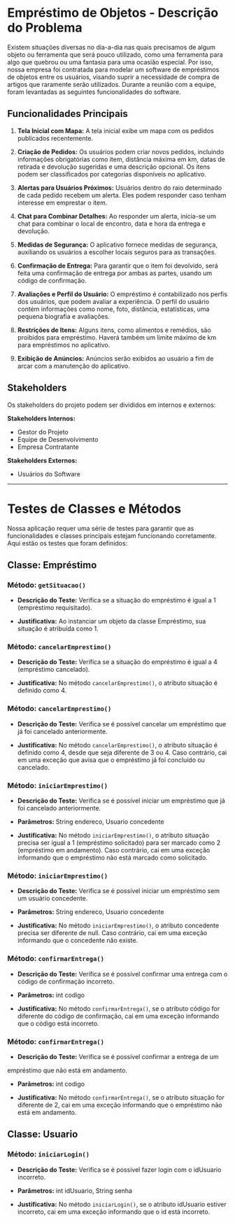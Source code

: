 # Empréstimo de Objetos - Descrição do Problema

Existem situações diversas no dia-a-dia nas quais precisamos de algum objeto ou ferramenta que será pouco utilizado, como uma ferramenta para algo que quebrou ou uma fantasia para uma ocasião especial. Por isso, nossa empresa foi contratada para modelar um software de empréstimos de objetos entre os usuários, visando suprir a necessidade de compra de artigos que raramente serão utilizados. Durante a reunião com a equipe, foram levantadas as seguintes funcionalidades do software.

## Funcionalidades Principais

1. **Tela Inicial com Mapa:** A tela inicial exibe um mapa com os pedidos publicados recentemente.

2. **Criação de Pedidos:** Os usuários podem criar novos pedidos, incluindo informações obrigatórias como item, distância máxima em km, datas de retirada e devolução sugeridas e uma descrição opcional. Os itens podem ser classificados por categorias disponíveis no aplicativo.

3. **Alertas para Usuários Próximos:** Usuários dentro do raio determinado de cada pedido recebem um alerta. Eles podem responder caso tenham interesse em emprestar o item.

4. **Chat para Combinar Detalhes:** Ao responder um alerta, inicia-se um chat para combinar o local de encontro, data e hora da entrega e devolução.

5. **Medidas de Segurança:** O aplicativo fornece medidas de segurança, auxiliando os usuários a escolher locais seguros para as transações.

6. **Confirmação de Entrega:** Para garantir que o item foi devolvido, será feita uma confirmação de entrega por ambas as partes, usando um código de confirmação.

7. **Avaliações e Perfil do Usuário:** O empréstimo é contabilizado nos perfis dos usuários, que podem avaliar a experiência. O perfil do usuário contém informações como nome, foto, distância, estatísticas, uma pequena biografia e avaliações.

8. **Restrições de Itens:** Alguns itens, como alimentos e remédios, são proibidos para empréstimo. Haverá também um limite máximo de km para empréstimos no aplicativo.

9. **Exibição de Anúncios:** Anúncios serão exibidos ao usuário a fim de arcar com a manutenção do aplicativo.

## Stakeholders

Os stakeholders do projeto podem ser divididos em internos e externos:

**Stakeholders Internos:**
- Gestor do Projeto
- Equipe de Desenvolvimento
- Empresa Contratante

**Stakeholders Externos:**
- Usuários do Software

---

# Testes de Classes e Métodos

Nossa aplicação requer uma série de testes para garantir que as funcionalidades e classes principais estejam funcionando corretamente. Aqui estão os testes que foram definidos:

## Classe: Empréstimo

### Método: `getSituacao()`

- **Descrição do Teste:** Verifica se a situação do empréstimo é igual a 1 (empréstimo requisitado).

- **Justificativa:** Ao instanciar um objeto da classe Empréstimo, sua situação é atribuída como 1.

### Método: `cancelarEmprestimo()`

- **Descrição do Teste:** Verifica se a situação do empréstimo é igual a 4 (empréstimo cancelado).

- **Justificativa:** No método `cancelarEmprestimo()`, o atributo situação é definido como 4.

### Método: `cancelarEmprestimo()`

- **Descrição do Teste:** Verifica se é possível cancelar um empréstimo que já foi cancelado anteriormente.

- **Justificativa:** No método `cancelarEmprestimo()`, o atributo situação é definido como 4, desde que seja diferente de 3 ou 4. Caso contrário, cai em uma exceção que avisa que o empréstimo já foi concluído ou cancelado.

### Método: `iniciarEmprestimo()`

- **Descrição do Teste:** Verifica se é possível iniciar um empréstimo que já foi cancelado anteriormente.

- **Parâmetros:** String endereco, Usuario concedente

- **Justificativa:** No método `iniciarEmprestimo()`, o atributo situação precisa ser igual a 1 (empréstimo solicitado) para ser marcado como 2 (empréstimo em andamento). Caso contrário, cai em uma exceção informando que o empréstimo não está marcado como solicitado.

### Método: `iniciarEmprestimo()`

- **Descrição do Teste:** Verifica se é possível iniciar um empréstimo sem um usuário concedente.

- **Parâmetros:** String endereco, Usuario concedente

- **Justificativa:** No método `iniciarEmprestimo()`, o atributo concedente precisa ser diferente de null. Caso contrário, cai em uma exceção informando que o concedente não existe.

### Método: `confirmarEntrega()`

- **Descrição do Teste:** Verifica se é possível confirmar uma entrega com o código de confirmação incorreto.

- **Parâmetros:** int codigo

- **Justificativa:** No método `confirmarEntrega()`, se o atributo código for diferente do código de confirmação, cai em uma exceção informando que o código está incorreto.

### Método: `confirmarEntrega()`

- **Descrição do Teste:** Verifica se é possível confirmar a entrega de um

 empréstimo que não está em andamento.

- **Parâmetros:** int codigo

- **Justificativa:** No método `confirmarEntrega()`, se o atributo situação for diferente de 2, cai em uma exceção informando que o empréstimo não está em andamento.

## Classe: Usuario

### Método: `iniciarLogin()`

- **Descrição do Teste:** Verifica se é possível fazer login com o idUsuario incorreto.

- **Parâmetros:** int idUsuario, String senha

- **Justificativa:** No método `iniciarLogin()`, se o atributo idUsuario estiver incorreto, cai em uma exceção informando que o id está incorreto.

<!--
Este README faz parte de um projeto para a disciplina "SOFT003 - Engenharia de Software," com ênfase em testes de software. O objetivo principal deste projeto é demonstrar a compreensão dos conceitos de Engenharia de Software relacionados a testes e documentação de software.
-->

